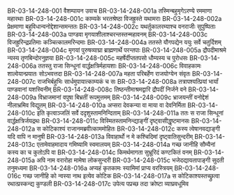 BR-03-14-248-001	वैशम्पायन उवाच
BR-03-14-248-001a	तस्मिन्बहुमृगेऽरण्ये रममाणा महारथाः
BR-03-14-248-001c	काम्यके भरतश्रेष्ठा विजह्रुस्ते यथामराः
BR-03-14-248-002a	प्रेक्षमाणा बहुविधान्वनोद्देशान्समन्ततः
BR-03-14-248-002c	यथर्तुकालरम्याश्च वनराजीः सुपुष्पिताः
BR-03-14-248-003a	पाण्डवा मृगयाशीलाश्चरन्तस्तन्महावनम्
BR-03-14-248-003c	विजह्रुरिन्द्रप्रतिमाः कञ्चित्कालमरिन्दमाः
BR-03-14-248-004a	ततस्ते यौगपद्येन ययुः सर्वे चतुर्दिशम्
BR-03-14-248-004c	मृगयां पुरुषव्याघ्रा ब्राह्मणार्थे परन्तपाः
BR-03-14-248-005a	द्रौपदीमाश्रमे न्यस्य तृणबिन्दोरनुज्ञया
BR-03-14-248-005c	महर्षेर्दीप्ततपसो धौम्यस्य च पुरोधसः
BR-03-14-248-006a	ततस्तु राजा सिन्धूनां वार्द्धक्षत्रिर्महायशाः
BR-03-14-248-006c	विवाहकामः शाल्वेयान्प्रयातः सोऽभवत्तदा
BR-03-14-248-007a	महता परिबर्हेण राजयोग्येन संवृतः
BR-03-14-248-007c	राजभिर्बहुभिः सार्धमुपायात्काम्यकं च सः
BR-03-14-248-008a	तत्रापश्यत्प्रियां भार्यां पाण्डवानां यशस्विनीम्
BR-03-14-248-008c	तिष्ठन्तीमाश्रमद्वारि द्रौपदीं निर्जने वने
BR-03-14-248-009a	विभ्राजमानां वपुषा बिभ्रतीं रूपमुत्तमम्
BR-03-14-248-009c	भ्राजयन्तीं वनोद्देशं नीलाभ्रमिव विद्युतम्
BR-03-14-248-010a	अप्सरा देवकन्या वा माया वा देवनिर्मिता
BR-03-14-248-010c	इति कृत्वाञ्जलिं सर्वे ददृशुस्तामनिन्दिताम्
BR-03-14-248-011a	ततः स राजा सिन्धूनां वार्द्धक्षत्रिर्जयद्रथः
BR-03-14-248-011c	विस्मितस्तामनिन्द्याङ्गीं दृष्ट्वासीद्धृष्टमानसः
BR-03-14-248-012a	स कोटिकाश्यं राजानमब्रवीत्काममोहितः
BR-03-14-248-012c	कस्य त्वेषानवद्याङ्गी यदि वापि न मानुषी
BR-03-14-248-013a	विवाहार्थो न मे कश्चिदिमां दृष्ट्वातिसुन्दरीम्
BR-03-14-248-013c	एतामेवाहमादाय गमिष्यामि स्वमालयम्
BR-03-14-248-014a	गच्छ जानीहि सौम्यैनां कस्य का च कुतोऽपि वा
BR-03-14-248-014c	किमर्थमागता सुभ्रूरिदं कण्टकितं वनम्
BR-03-14-248-015a	अपि नाम वरारोहा मामेषा लोकसुन्दरी
BR-03-14-248-015c	भजेदद्यायतापाङ्गी सुदती तनुमध्यमा
BR-03-14-248-016a	अप्यहं कृतकामः स्यामिमां प्राप्य वरस्त्रियम्
BR-03-14-248-016c	गच्छ जानीहि को न्वस्या नाथ इत्येव कोटिक
BR-03-14-248-017a	स कोटिकाश्यस्तच्छ्रुत्वा रथात्प्रस्कन्द्य कुण्डली
BR-03-14-248-017c	उपेत्य पप्रच्छ तदा क्रोष्टा व्याघ्रवधूमिव

